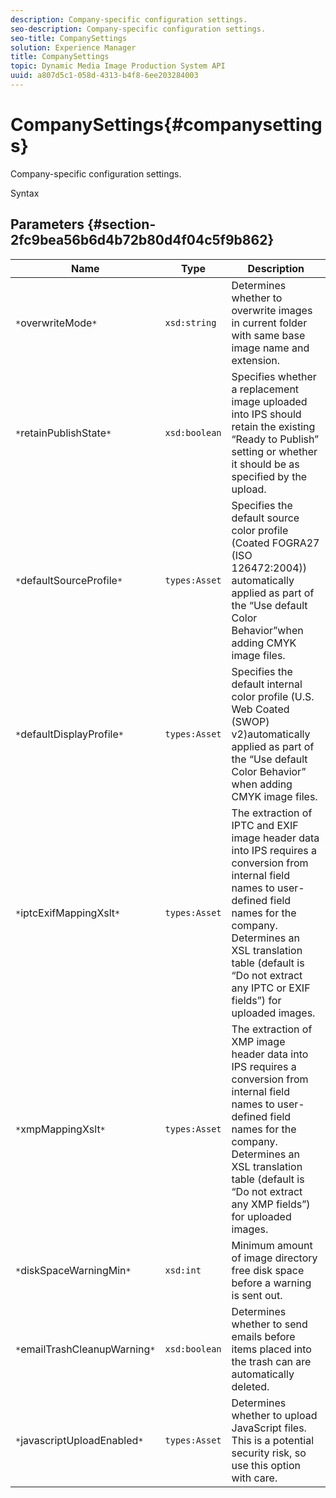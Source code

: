 ```yaml
---
description: Company-specific configuration settings.
seo-description: Company-specific configuration settings.
seo-title: CompanySettings
solution: Experience Manager
title: CompanySettings
topic: Dynamic Media Image Production System API
uuid: a807d5c1-058d-4313-b4f8-6ee203284003
---
```


# CompanySettings{#companysettings}

Company-specific configuration settings.

 Syntax 

## Parameters {#section-2fc9bea56b6d4b72b80d4f04c5f9b862}

|  Name  | Type  | Description  |
|---|---|---|
|  `*`overwriteMode`*`  | `xsd:string`  | Determines whether to overwrite images in current folder with same base image name and extension.  |
|  `*`retainPublishState`*`  | `xsd:boolean`  | Specifies whether a replacement image uploaded into IPS should retain the existing “Ready to Publish” setting or whether it should be as specified by the upload.  |
|  `*`defaultSourceProfile`*`  | `types:Asset`  | Specifies the default source color profile (Coated FOGRA27 (ISO 126472:2004)) automatically applied as part of the “Use default Color Behavior”when adding CMYK image files.  |
|  `*`defaultDisplayProfile`*`  | `types:Asset`  | Specifies the default internal color profile (U.S. Web Coated (SWOP) v2)automatically applied as part of the “Use default Color Behavior” when adding CMYK image files.  |
|  `*`iptcExifMappingXslt`*`  | `types:Asset`  | The extraction of IPTC and EXIF image header data into IPS requires a conversion from internal field names to user-defined field names for the company. Determines an XSL translation table (default is “Do not extract any IPTC or EXIF fields”) for uploaded images.  |
|  `*`xmpMappingXslt`*`  | `types:Asset`  | The extraction of XMP image header data into IPS requires a conversion from internal field names to user-defined field names for the company. Determines an XSL translation table (default is “Do not extract any XMP fields”) for uploaded images.  |
|  `*`diskSpaceWarningMin`*`  | `xsd:int`  | Minimum amount of image directory free disk space before a warning is sent out.  |
|  `*`emailTrashCleanupWarning`*`  | `xsd:boolean`  | Determines whether to send emails before items placed into the trash can are automatically deleted.  |
|  `*`javascriptUploadEnabled`*`  | `types:Asset`  | Determines whether to upload JavaScript files. This is a potential security risk, so use this option with care.  |

